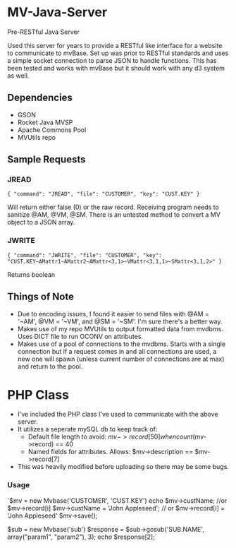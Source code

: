 # MV-Java-Server
Pre-RESTful Java Server

Used this server for years to provide a RESTful like interface for a website to communicate to mvBase. Set up was prior to RESTful standards and uses a simple socket connection to parse JSON to handle functions. This has been tested and works with mvBase but it should work with any d3 system as well. 

## Dependencies
* GSON
* Rocket Java MVSP
* Apache Commons Pool
* MVUtils repo

## Sample Requests
### JREAD
`{
	"command": "JREAD",
	"file": "CUSTOMER",
	"key": "CUST.KEY"
}`

Will return either false (0) or the raw record. Receiving program needs to sanitize @AM, @VM, @SM. There is an untested method to convert a MV object to a JSON array.

### JWRITE
`{
	"command": "JWRITE",
	"file": "CUSTOMER",
	"key": "CUST.KEY~AMattr1~AMattr2~AMattr<3,1>~VMattr<3,1,1>~SMattr<3,1,2>"
}`

Returns boolean

## Things of Note
* Due to encoding issues, I found it easier to send files with @AM = '~AM', @VM = '~VM', and @SM = '~SM'. I'm sure there's a better way.
* Makes use of my repo MVUtils to output formatted data from mvdbms. Uses DICT file to run OCONV on attributes.
* Makes use of a pool of connections to the mvdbms. Starts with a single connection but if a request comes in and all connections are used, a new one will spawn (unless current number of connections are at max) and return to the pool.


# PHP Class
* I've included the PHP class I've used to communicate with the above server.
* It utilizes a seperate mySQL db to keep track of:
    * Default file length to avoid: $mv->record[50] when count($mv->record) == 40
    * Named fields for attributes. Allows: $mv->description == $mv->record[7]
* This was heavily modified before uploading so there may be some bugs.
### Usage

`$mv = new Mvbase('CUSTOMER', 'CUST.KEY')
echo $mv->custName; //or $mv->record[i]
$mv->custName = 'John Appleseed'; // or $mv->record[i] = 'John Appleseed'
$mv->save();

$sub = new Mvbase('sub')
$response = $sub->gosub('SUB.NAME', array("param1", "param2"), 3);
echo $response[2];`
